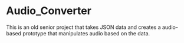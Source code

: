 # Audio_Converter
This is an old senior project that takes JSON data and creates a audio-based prototype that manipulates audio based on the data.
